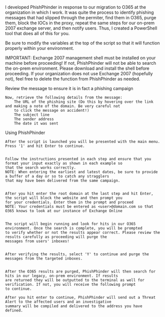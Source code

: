 I developed PhishPhinder in response to our migration to O365 at the organization in which I work. It was quite the 
process to identify phishing messages that had slipped through the permiter, find them in O365, purge them, block the IOCs 
in the proxy, repeat the same steps for our on-prem 2007 exchange server, and then notify users. Thus, I created a PowerShell
tool that does all of this for you.

Be sure to modify the variables at the top of the script so that it will function properly within your environment.

IMPORTANT: Exchange 2007 management shell must be installed on your machine before proceeding! If not, PhishPhinder will not 
be able to search the on-prem environment. Please download and install the shell before proceeding. If your organization does
not use Exchange 2007 (hopefully not), feel free to delete the function from PhishPhinder as needed.

Review the message to ensure it is in fact a phishing campaign


    Now, retrieve the following details from the message:
        The URL of the phishing site (Do this by hovering over the link and making a note of the domain. Be very careful not 
        to click the message on accident!)
        The subject line
        The sender address
        The date it was sent


Using PhishPhinder

    After the script is launched you will be presented with the main menu. Press '1' and hit Enter to continue.


    Follow the instructions presented in each step and ensure that you format your input exactly as shown in each example so 
    that the search works correctly.
    NOTE: When entering the earliest and latest dates, be sure to provide a buffer of a day or so to catch any stragglers 
    that may have been delivered from the same campaign.


    After you hit enter the root domain at the last step and hit Enter, the script will block the website and then prompt you 
    for your credentials. Enter them in the prompt and proceed
    NOTE: Your credentials must be entered as <user>@domain.com so that O365 knows to look at our instance of Exchange Online


    The script will begin running and look for hits in our O365 environment. Once the search is complete, you will be prompted
    to verify whether or not the results appear correct. Please review the results carefully as proceeding will purge the 
    messages from users' inboxes!


    After verifying the results, select 'Y' to continue and purge the messages from the targeted inboxes.


    After the O365 results are purged, PhishPhinder will then search for hits in our legacy, on-prem environment. If results 
    are returned they will be outputted to the terminal as well for verification. If not, you will receive the following prompt 
    to continue.

    After you hit enter to continue, PhishPhinder will send out a Threat Alert to the affected users and an investigative 
    summary will be compiled and delivered to the address you have defined.
